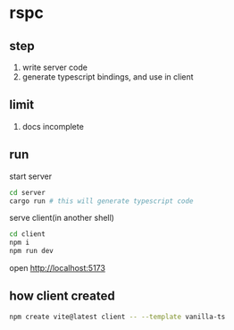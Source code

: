 # rspc

## step

1. write server code
2. generate typescript bindings, and use in client

## limit

1. docs incomplete

## run

start server
```sh
cd server
cargo run # this will generate typescript code
```

serve client(in another shell)
```sh
cd client
npm i
npm run dev
```

open <http://localhost:5173>


## how client created

```sh
npm create vite@latest client -- --template vanilla-ts
```



